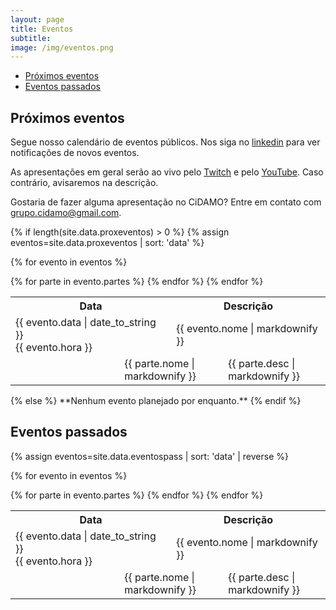 ```yaml
---
layout: page
title: Eventos
subtitle:
image: /img/eventos.png
---
```


- [Próximos eventos](#próximos-eventos)
- [Eventos passados](#eventos-passados)

## Próximos eventos

Segue nosso calendário de eventos públicos. Nos siga no [linkedin](https://linkedin.com/company/grupo-cidamo) para ver notificações de novos eventos.

As apresentações em geral serão ao vivo pelo [Twitch](https://twitch.tv/abelsiqueira) e pelo [YouTube](https://youtube.com/AbelSiqueira). Caso contrário, avisaremos na descrição.

Gostaria de fazer alguma apresentação no CiDAMO? Entre em contato com grupo.cidamo@gmail.com.

{% if length(site.data.proxeventos) > 0 %}
{% assign eventos=site.data.proxeventos | sort: 'data' %}
<table class="eventos">
  <tr>
    <th colspan="2"> Data </th>
    <th colspan="2"> Descrição </th>
  </tr>

{% for evento in eventos %}
  <tr class="evento-main">
    <td colspan="2"> {{ evento.data | date_to_string }} <br> {{ evento.hora }} </td>
    <td colspan="2"> {{ evento.nome | markdownify }} </td>
  </tr>
  {% for parte in evento.partes %}
  <tr class="evento-sub">
    <td> </td>
    <td colspan="2"> {{ parte.nome | markdownify }} </td>
    <td> {{ parte.desc | markdownify }} </td>
  </tr>
  {% endfor %}
{% endfor %}
</table>
{% else %}
**Nenhum evento planejado por enquanto.**
{% endif %}

## Eventos passados

{% assign eventos=site.data.eventospass | sort: 'data' | reverse %}
<table class="eventos">
  <tr>
    <th colspan="2"> Data </th>
    <th colspan="2"> Descrição </th>
  </tr>

{% for evento in eventos %}
  <tr class="evento-main">
    <td colspan="2"> {{ evento.data | date_to_string }} <br> {{ evento.hora }} </td>
    <td colspan="2"> {{ evento.nome | markdownify }} </td>
  </tr>
  {% for parte in evento.partes %}
  <tr class="evento-sub">
    <td> </td>
    <td colspan="2"> {{ parte.nome | markdownify }} </td>
    <td> {{ parte.desc | markdownify }} </td>
  </tr>
  {% endfor %}
{% endfor %}
</table>

